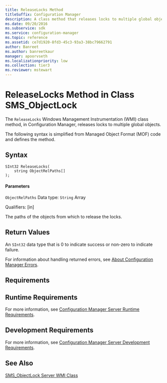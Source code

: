 ```yaml
---
title: ReleaseLocks Method
titleSuffix: Configuration Manager
description: A class method that releases locks to multiple global objects.
ms.date: 09/20/2016
ms.subservice: sdk
ms.service: configuration-manager
ms.topic: reference
ms.assetid: ce7d1920-8fd3-45c3-93a3-38bc79662791
author: Banreet
ms.author: banreetkaur
manager: apoorvseth
ms.localizationpriority: low
ms.collection: tier3
ms.reviewer: mstewart
---
```

# ReleaseLocks Method in Class SMS_ObjectLock
The `ReleaseLocks` Windows Management Instrumentation (WMI) class method, in Configuration Manager, releases locks to multiple global objects.

 The following syntax is simplified from Managed Object Format (MOF) code and defines the method.

## Syntax

```
SInt32 ReleaseLocks(
    string ObjectRelPaths[]
);
```

#### Parameters
 `ObjectRelPaths`
 Data type: `String` Array

 Qualifiers: [in]

 The paths of the objects from which to release the locks.

## Return Values
 An `SInt32` data type that is 0 to indicate success or non-zero to indicate failure.

 For information about handling returned errors, see [About Configuration Manager Errors](../../../develop/core/understand/about-configuration-manager-errors.md).

## Requirements

## Runtime Requirements
 For more information, see [Configuration Manager Server Runtime Requirements](../../../develop/core/reqs/server-runtime-requirements.md).

## Development Requirements
 For more information, see [Configuration Manager Server Development Requirements](../../../develop/core/reqs/server-development-requirements.md).

## See Also
 [SMS_ObjectLock Server WMI Class](../../../develop/reference/misc/sms_objectlock-server-wmi-class.md)
